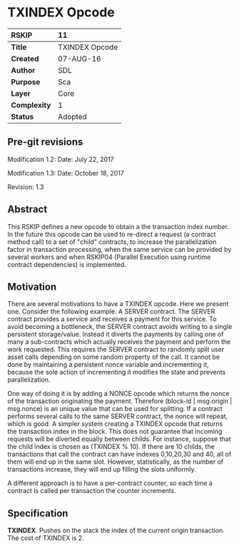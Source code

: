 # TXINDEX Opcode

|RSKIP          |11           |
| :------------ |:-------------|
|**Title**      |TXINDEX Opcode |
|**Created**    |07-AUG-16 |
|**Author**     |SDL |
|**Purpose**    |Sca |
|**Layer**      |Core |
|**Complexity** |1 |
|**Status**     |Adopted |

## Pre-git revisions

Modification 1.2:  Date: July 22, 2017

Modification 1.3:  Date: October 18, 2017

Revision: 1.3


## Abstract

This RSKIP defines a new opcode to obtain a the transaction index number. In the future this opcode can be used to re-direct a request (a contract method call) to a set of "child" contracts, to increase the parallelization factor in transaction processing, when the same service can be provided by several workers and when RSKIP04 (Parallel Execution using runtime contract dependencies) is implemented. 

## Motivation

There are several motivations to have a TXINDEX opcode. Here we present one. Consider the following example. A SERVER contract. The SERVER contract provides a service and receives a payment for this service. To avoid becoming a bottleneck, the SERVER contract avoids writing to a single persistent storage/value. Instead it diverts the payments by calling one of many a sub-contracts which actually receives the payment and perform the work requested. This requires the SERVER contract to randomly split user asset calls depending on some random property of the call. It cannot be done by maintaining a persistent nonce variable and incrementing it, because the sole action of incrementing it modifies the state and prevents parallelization. 

One way of doing it is by adding a NONCE opcode which returns the nonce of the transaction originating the payment. Therefore (block-id | msg.origin | msg.nonce) is an unique value that can be used for splitting. If a contract performs several calls to the same SERVER contract, the nonce will repeat, which is good. A simpler system creating a TXINDEX opcode that returns the transaction index in the block. This does not guarantee that incoming requests will be diverted equally between childs. For instance, suppose that the child index is chosen as (TXINDEX % 10). If there are 10 childs, the transactions that call the contract can have indexes 0,10,20,30 and 40, all of them will end up in the same slot.  However, statistically, as the number of transactions increase, they will end up filling the slots uniformly. 

A different approach is to have a per-contract counter, so each time a contract is called per transaction the counter increments.

## Specification

**TXINDEX**. Pushes on the stack the index of the current origin transaction. The cost of TXINDEX is 2.

